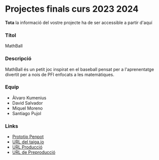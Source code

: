 # Projectes finals curs 2023 2024

**Tota** la informació del vostre projecte ha de ser accessible a partir d'aquí

### Títol
MathBall

### Descripció
MathBall és un petit joc inspirat en el baseball pensat per a l'aprenentatge divertit per a nois de PFI enfocats a les matemàtiques.

### Equip
* Àlvaro Kumenius
* David Salvador
* Miquel Moreno
* Santiago Pujol

### Links
* [Prototip Penpot](https://design.penpot.app/#/view/73908b91-865e-8140-8003-8075ad8b0bb5?page-id=73908b91-865e-8140-8003-8075ad8b7a2f&section=interactions&index=0&share-id=75aa5258-9a82-8002-8003-88527edf1b3b)
* [URL del taiga.io](https://tree.taiga.io/project/akumenius-dawtr2g4/backlog)
* [URL Producció](http://mathball.daw.inspedralbes.cat) 
* [URL de Preproducció](http://tr2g4.daw.inspedralbes.cat)


